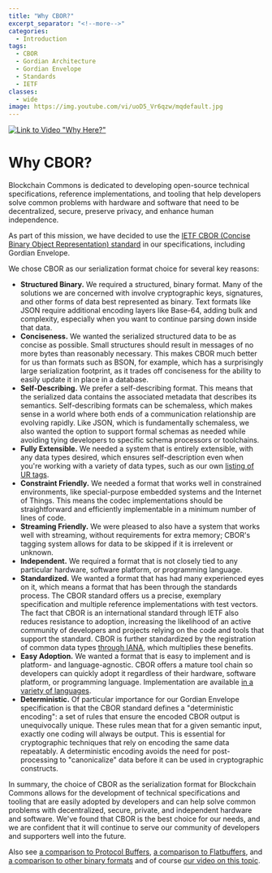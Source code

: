 ```yaml
---
title: "Why CBOR?"
excerpt_separator: "<!--more-->"
categories:
  - Introduction
tags:
  - CBOR
  - Gordian Architecture
  - Gordian Envelope
  - Standards
  - IETF
classes:
  - wide
image: https://img.youtube.com/vi/uoD5_Vr6qzw/mqdefault.jpg
---
```

[![Link to Video "Why Here?"](https://img.youtube.com/vi/uoD5_Vr6qzw/mqdefault.jpg)](https://www.youtube.com/watch?v=uoD5_Vr6qzw "Why CBOR?")

# Why CBOR?

Blockchain Commons is dedicated to developing open-source technical specifications, reference implementations, and tooling that help developers solve common problems with hardware and software that need to be decentralized, secure, preserve privacy, and enhance human independence.

As part of this mission, we have decided to use the [IETF CBOR (Concise Binary Object Representation) standard](https://datatracker.ietf.org/wg/cbor/about/) in our specifications, including Gordian Envelope.

We chose CBOR as our serialization format choice for several key reasons:
<!--more-->

* **Structured Binary.** We required a structured, binary format. Many of the solutions we are concerned with involve cryptographic keys, signatures, and other forms of data best represented as binary. Text formats like JSON require additional encoding layers like Base-64, adding bulk and complexity, especially when you want to continue parsing down inside that data.
* **Conciseness.** We wanted the serialized structured data to be as concise as possible. Small structures should result in messages of no more bytes than reasonably necessary. This makes CBOR much better for us than formats such as BSON, for example, which has a surprisingly large serialization footprint, as it trades off conciseness for the ability to easily update it in place in a database.
* **Self-Describing.** We prefer a self-describing format. This means that the serialized data contains the associated metadata that describes its semantics. Self-describing formats can be schemaless, which makes sense in a world where both ends of a communication relationship are evolving rapidly. Like JSON, which is fundamentally schemaless, we also wanted the option to support formal schemas as needed while avoiding tying developers to specific schema processors or toolchains.
* **Fully Extensible.** We needed a system that is entirely extensible, with any data types desired, which ensures self-description even when you're working with a variety of data types, such as our own [listing of UR tags](https://github.com/BlockchainCommons/Research/blob/master/papers/bcr-2020-006-urtypes.md).
* **Constraint Friendly.** We needed a format that works well in constrained environments, like special-purpose embedded systems and the Internet of Things. This means the codec implementations should be straightforward and efficiently implementable in a minimum number of lines of code.
* **Streaming Friendly.** We were pleased to also have a system that works well with streaming, without requirements for extra memory; CBOR's tagging system allows for data to be skipped if it is irrelevent or unknown.
* **Independent.** We required a format that is not closely tied to any particular hardware, software platform, or programming language.
* **Standardized.** We wanted a format that has had many experienced eyes on it, which means a format that has been through the standards process. The CBOR standard offers us a precise, exemplary specification and multiple reference implementations with test vectors. The fact that CBOR is an international standard through IETF also reduces resistance to adoption, increasing the likelihood of an active community of developers and projects relying on the code and tools that support the standard. CBOR is further standardized by the registration of common data types [through IANA](https://www.iana.org/assignments/cbor-tags/cbor-tags.xhtml), which multiplies these benefits.
* **Easy Adoption.** We wanted a format that is easy to implement and is platform- and language-agnostic. CBOR offers a mature tool chain so developers can quickly adopt it regardless of their hardware, software platform, or programming language. Implementation are available [in a variety of languages](http://cbor.io/impls.html).
* **Deterministic.** Of particular importance for our Gordian Envelope specification is that the CBOR standard defines a "deterministic encoding": a set of rules that ensure the encoded CBOR output is unequivocally unique. These rules mean that for a given semantic input, exactly one coding will always be output. This is essential for cryptographic techniques that rely on encoding the same data repeatably. A deterministic encoding avoids the need for post-processing to "canonicalize" data before it can be used in cryptographic constructs.

In summary, the choice of CBOR as the serialization format for Blockchain Commons allows for the development of technical specifications and tooling that are easily adopted by developers and can help solve common problems with decentralized, secure, private, and independent hardware and software. We've found that CBOR is the best choice for our needs, and we are confident that it will continue to serve our community of developers and supporters well into the future.

Also see [a comparison to Protocol Buffers](https://github.com/BlockchainCommons/Research/blob/master/papers/bcr-2020-005-ur.md#qa), [a comparison to Flatbuffers](https://stackoverflow.com/questions/47799396/flatbuffers-vs-cbor), and [a comparison to other binary formats](https://www.rfc-editor.org/rfc/rfc8949#name-comparison-of-other-binary-) and of course [our video on this topic](https://www.youtube.com/watch?v=uoD5_Vr6qzw "Why CBOR?").



